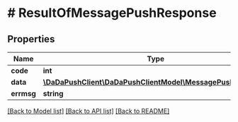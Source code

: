 # # ResultOfMessagePushResponse

## Properties

Name | Type | Description | Notes
------------ | ------------- | ------------- | -------------
**code** | **int** |  | 
**data** | [**\DaDaPushClient\DaDaPushClientModel\MessagePushResponse**](MessagePushResponse.md) |  | [optional] 
**errmsg** | **string** |  | 

[[Back to Model list]](../../README.md#documentation-for-models) [[Back to API list]](../../README.md#documentation-for-api-endpoints) [[Back to README]](../../README.md)



